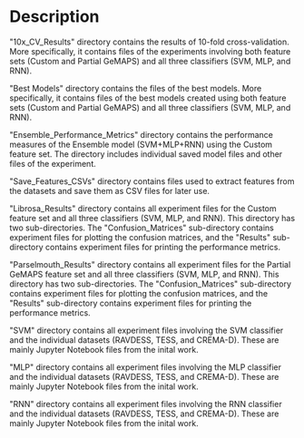 # Description

"10x_CV_Results" directory contains the results of 10-fold cross-validation. More specifically, it contains files of the experiments involving both feature sets (Custom and Partial GeMAPS) and all three classifiers (SVM, MLP, and RNN).

"Best Models" directory contains the files of the best models. More specifically, it contains files of the best models created using both feature sets (Custom and Partial GeMAPS) and all three classifiers (SVM, MLP, and RNN).

"Ensemble_Performance_Metrics" directory contains the performance measures of the Ensemble model (SVM+MLP+RNN) using the Custom feature set. The directory includes individual saved model files and other files of the experiment.

"Save_Features_CSVs" directory contains files used to extract features from the datasets and save them as CSV files for later use.

"Librosa_Results" directory contains all experiment files for the Custom feature set and all three classifiers (SVM, MLP, and RNN). This directory has two sub-directories. The "Confusion_Matrices" sub-directory contains experiment files for plotting the confusion matrices, and the "Results" sub-directory contains experiment files for printing the performance metrics.

"Parselmouth_Results" directory contains all experiment files for the Partial GeMAPS feature set and all three classifiers (SVM, MLP, and RNN). This directory has two sub-directories. The "Confusion_Matrices" sub-directory contains experiment files for plotting the confusion matrices, and the "Results" sub-directory contains experiment files for printing the performance metrics.

"SVM" directory contains all experiment files involving the SVM classifier and the individual datasets (RAVDESS, TESS, and CREMA-D). These are mainly Jupyter Notebook files from the inital work.

"MLP" directory contains all experiment files involving the MLP classifier and the individual datasets (RAVDESS, TESS, and CREMA-D). These are mainly Jupyter Notebook files from the inital work.

"RNN" directory contains all experiment files involving the RNN classifier and the individual datasets (RAVDESS, TESS, and CREMA-D). These are mainly Jupyter Notebook files from the inital work.








